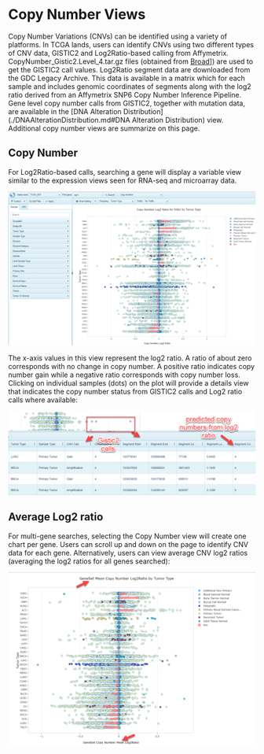 # Copy Number Views

Copy Number Variations (CNVs) can be identified using a variety of platforms. In TCGA lands, users can identify CNVs using two different types of CNV data, GISTIC2 and Log2Ratio-based calling from Affymetrix. CopyNumber_Gistic2.Level_4.tar.gz files (obtained from [Broad](http://gdac.broadinstitute.org/runs/)]) are used to get the GISTIC2 call values.  Log2Ratio segment data are downloaded from the GDC Legacy Archive. This data is available in a matrix which for each sample and includes genomic coordinates of segments along with the log2 ratio derived from an Affymetrix SNP6 Copy Number Inference Pipeline. Gene level copy number calls from GISTIC2, together with mutation data, are available in the [DNA Alteration Distribution](./DNAAlterationDistribution.md#DNA Alteration Distribution) view. Additional copy number views are summarize on this page.

## Copy Number

For Log2Ratio-based calls, searching a gene will display a variable view similar to the expression views seen for RNA-seq and microarray data.

![LandPortal_login_png](../../images/CNVVariable.png)

The x-axis values in this view represent the log2 ratio. A ratio of about zero corresponds with no change in copy number. A positive ratio indicates copy number gain while a negative ratio corresponds with copy number loss. Clicking on individual samples (dots) on the plot will provide a details view that indicates the copy number status from GISTIC2 calls and Log2 ratio calls where available:

![Copynumber_Details_png](../../images/cnv_details.png)

## Average Log2 ratio

For multi-gene searches, selecting the Copy Number view will create one chart per gene. Users can scroll up and down on the page to identify CNV data for each gene. Alternatively, users can view average CNV log2 ratios (averaging the log2 ratios for all genes searched):

![Average_log2_png](../../images/average_log2.png)
